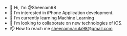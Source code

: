 - 👋 Hi, I’m @Sheenam98
- 👀 I’m interested in iPhone Application development.
- 🌱 I’m currently learning Machine Learning
- 💞️ I’m looking to collaborate on new technologies of iOS.
- 📫 How to reach me sheenamnarula98@gmail.com

<!---
Sheenam98/Sheenam98 is a ✨ special ✨ repository because its `README.md` (this file) appears on your GitHub profile.
You can click the Preview link to take a look at your changes.
--->
